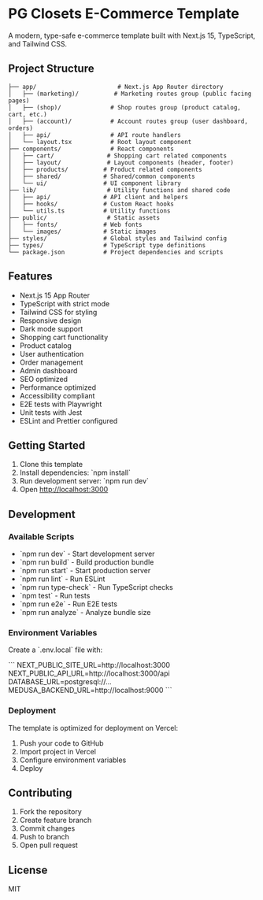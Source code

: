 # PG Closets E-Commerce Template

A modern, type-safe e-commerce template built with Next.js 15, TypeScript, and Tailwind CSS.

## Project Structure

```
├── app/                       # Next.js App Router directory
│   ├── (marketing)/          # Marketing routes group (public facing pages)
│   ├── (shop)/              # Shop routes group (product catalog, cart, etc.)
│   ├── (account)/           # Account routes group (user dashboard, orders)
│   ├── api/                 # API route handlers
│   └── layout.tsx           # Root layout component
├── components/              # React components
│   ├── cart/               # Shopping cart related components
│   ├── layout/             # Layout components (header, footer)
│   ├── products/          # Product related components
│   ├── shared/            # Shared/common components
│   └── ui/                # UI component library
├── lib/                    # Utility functions and shared code
│   ├── api/               # API client and helpers
│   ├── hooks/             # Custom React hooks
│   └── utils.ts           # Utility functions
├── public/                 # Static assets
│   ├── fonts/             # Web fonts
│   └── images/            # Static images
├── styles/                # Global styles and Tailwind config
├── types/                 # TypeScript type definitions
└── package.json           # Project dependencies and scripts
```

## Features

- Next.js 15 App Router
- TypeScript with strict mode
- Tailwind CSS for styling
- Responsive design
- Dark mode support
- Shopping cart functionality
- Product catalog
- User authentication
- Order management
- Admin dashboard
- SEO optimized
- Performance optimized
- Accessibility compliant
- E2E tests with Playwright
- Unit tests with Jest
- ESLint and Prettier configured

## Getting Started

1. Clone this template
2. Install dependencies: \`npm install\`
3. Run development server: \`npm run dev\`
4. Open [http://localhost:3000](http://localhost:3000)

## Development

### Available Scripts

- \`npm run dev\` - Start development server
- \`npm run build\` - Build production bundle
- \`npm run start\` - Start production server
- \`npm run lint\` - Run ESLint
- \`npm run type-check\` - Run TypeScript checks
- \`npm test\` - Run tests
- \`npm run e2e\` - Run E2E tests
- \`npm run analyze\` - Analyze bundle size

### Environment Variables

Create a \`.env.local\` file with:

\`\`\`
NEXT_PUBLIC_SITE_URL=http://localhost:3000
NEXT_PUBLIC_API_URL=http://localhost:3000/api
DATABASE_URL=postgresql://...
MEDUSA_BACKEND_URL=http://localhost:9000
\`\`\`

### Deployment

The template is optimized for deployment on Vercel:

1. Push your code to GitHub
2. Import project in Vercel
3. Configure environment variables
4. Deploy

## Contributing

1. Fork the repository
2. Create feature branch
3. Commit changes
4. Push to branch
5. Open pull request

## License

MIT